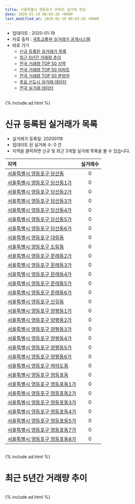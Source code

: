 ```yaml
---
title: 서울특별시 영등포구 아파트 실거래 정보
date: 2020-01-19 06:03:26 +0900
last_modified_at: 2020-01-19 06:03:26 +0900
---
```


* 업데이트 : 2020-01-19
* 자료 출처 : [국토교통부 실거래가 공개시스템](http://rt.molit.go.kr)
* 바로 가기
    * [신규 등록된 실거래가 목록](#신규-등록된-실거래가-목록)
    * [최근 5년간 거래량 추이](#최근-5년간-거래량-추이)
    * [전국 거래량 TOP 50 지역](https://apt-info.github.io/apt-trade-info/최근-3개월-전국에서-가장-거래가-많이-발생한-지역)
    * [전국 거래량 TOP 50 아파트](https://apt-info.github.io/apt-trade-info/최근-3개월-전국에서-가장-거래가-많이-발생한-아파트)
    * [전국 거래량 TOP 50 분양권](https://apt-info.github.io/apt-trade-info/최근-3개월-전국에서-가장-거래가-많이-발생한-분양권)
    * [주요 신도시 실거래 데이터](https://apt-info.github.io/apt-trade-info/주요-신도시)
    * [전국 실거래 데이터](https://apt-info.github.io/apt-trade-info/전국)

<br>
{% include ad.html %}
<br>

# 신규 등록된 실거래가 목록
* 실거래가 등록일: 20200119
* 업데이트 된 실거래 수: 0 건
* 지역을 클릭하면 신규 및 최근 3개월 실거래 목록을 볼 수 있습니다.


|지역|실거래수|
|:---|:---:|
|[서울특별시 영등포구 당산동](https://apt-info.github.io/apt-trade-info/서울특별시-영등포구-당산동)|0|
|[서울특별시 영등포구 당산동1가](https://apt-info.github.io/apt-trade-info/서울특별시-영등포구-당산동1가)|0|
|[서울특별시 영등포구 당산동2가](https://apt-info.github.io/apt-trade-info/서울특별시-영등포구-당산동2가)|0|
|[서울특별시 영등포구 당산동3가](https://apt-info.github.io/apt-trade-info/서울특별시-영등포구-당산동3가)|0|
|[서울특별시 영등포구 당산동4가](https://apt-info.github.io/apt-trade-info/서울특별시-영등포구-당산동4가)|0|
|[서울특별시 영등포구 당산동5가](https://apt-info.github.io/apt-trade-info/서울특별시-영등포구-당산동5가)|0|
|[서울특별시 영등포구 당산동6가](https://apt-info.github.io/apt-trade-info/서울특별시-영등포구-당산동6가)|0|
|[서울특별시 영등포구 대림동](https://apt-info.github.io/apt-trade-info/서울특별시-영등포구-대림동)|0|
|[서울특별시 영등포구 도림동](https://apt-info.github.io/apt-trade-info/서울특별시-영등포구-도림동)|0|
|[서울특별시 영등포구 문래동2가](https://apt-info.github.io/apt-trade-info/서울특별시-영등포구-문래동2가)|0|
|[서울특별시 영등포구 문래동3가](https://apt-info.github.io/apt-trade-info/서울특별시-영등포구-문래동3가)|0|
|[서울특별시 영등포구 문래동4가](https://apt-info.github.io/apt-trade-info/서울특별시-영등포구-문래동4가)|0|
|[서울특별시 영등포구 문래동5가](https://apt-info.github.io/apt-trade-info/서울특별시-영등포구-문래동5가)|0|
|[서울특별시 영등포구 문래동6가](https://apt-info.github.io/apt-trade-info/서울특별시-영등포구-문래동6가)|0|
|[서울특별시 영등포구 신길동](https://apt-info.github.io/apt-trade-info/서울특별시-영등포구-신길동)|0|
|[서울특별시 영등포구 양평동1가](https://apt-info.github.io/apt-trade-info/서울특별시-영등포구-양평동1가)|0|
|[서울특별시 영등포구 양평동2가](https://apt-info.github.io/apt-trade-info/서울특별시-영등포구-양평동2가)|0|
|[서울특별시 영등포구 양평동3가](https://apt-info.github.io/apt-trade-info/서울특별시-영등포구-양평동3가)|0|
|[서울특별시 영등포구 양평동4가](https://apt-info.github.io/apt-trade-info/서울특별시-영등포구-양평동4가)|0|
|[서울특별시 영등포구 양평동5가](https://apt-info.github.io/apt-trade-info/서울특별시-영등포구-양평동5가)|0|
|[서울특별시 영등포구 양평동6가](https://apt-info.github.io/apt-trade-info/서울특별시-영등포구-양평동6가)|0|
|[서울특별시 영등포구 여의도동](https://apt-info.github.io/apt-trade-info/서울특별시-영등포구-여의도동)|0|
|[서울특별시 영등포구 영등포동](https://apt-info.github.io/apt-trade-info/서울특별시-영등포구-영등포동)|0|
|[서울특별시 영등포구 영등포동1가](https://apt-info.github.io/apt-trade-info/서울특별시-영등포구-영등포동1가)|0|
|[서울특별시 영등포구 영등포동2가](https://apt-info.github.io/apt-trade-info/서울특별시-영등포구-영등포동2가)|0|
|[서울특별시 영등포구 영등포동3가](https://apt-info.github.io/apt-trade-info/서울특별시-영등포구-영등포동3가)|0|
|[서울특별시 영등포구 영등포동4가](https://apt-info.github.io/apt-trade-info/서울특별시-영등포구-영등포동4가)|0|
|[서울특별시 영등포구 영등포동5가](https://apt-info.github.io/apt-trade-info/서울특별시-영등포구-영등포동5가)|0|
|[서울특별시 영등포구 영등포동7가](https://apt-info.github.io/apt-trade-info/서울특별시-영등포구-영등포동7가)|0|
|[서울특별시 영등포구 영등포동8가](https://apt-info.github.io/apt-trade-info/서울특별시-영등포구-영등포동8가)|0|


<br>
{% include ad.html %}
<br>

# 최근 5년간 거래량 추이


<div style="width:100%;">
    <canvas id="deal_progress" height="200"></canvas>
</div>

<script>
new Chart(document.getElementById("deal_progress"), {
    type: 'line',
    data: {
        labels: ['201501','201502','201503','201504','201505','201506','201507','201508','201509','201510','201511','201512','201601','201602','201603','201604','201605','201606','201607','201608','201609','201610','201611','201612','201701','201702','201703','201704','201705','201706','201707','201708','201709','201710','201711','201712','201801','201802','201803','201804','201805','201806','201807','201808','201809','201810','201811','201812','201901','201902','201903','201904','201905','201906','201907','201908','201909','201910','201911','201912','202001'],
        datasets: [{
            label: '매매',
            pointRadius: 1,
            data: [388, 393, 679, 503, 462, 478, 470, 414, 415, 484, 339, 239, 214, 241, 416, 439, 476, 559, 456, 459, 468, 477, 284, 151, 160, 246, 412, 399, 609, 481, 524, 185, 339, 296, 348, 412, 623, 423, 399, 236, 211, 207, 330, 504, 168, 123, 71, 89, 87, 64, 92, 131, 205, 348, 348, 304, 300, 467, 453, 256, 22],
            borderColor: "rgba(255, 201, 14, 1)",
            backgroundColor: "rgba(255, 201, 14, 0.5)",
            fill: false,
            lineTension: 0
        },{
            label: '전월세',
            pointRadius: 1,
            data: [697, 622, 716, 546, 485, 497, 482, 488, 437, 536, 468, 564, 586, 546, 596, 478, 447, 500, 479, 483, 461, 597, 414, 546, 554, 698, 653, 540, 561, 566, 490, 510, 509, 459, 531, 557, 598, 574, 626, 468, 448, 452, 450, 499, 451, 503, 434, 466, 560, 452, 482, 456, 470, 495, 490, 443, 474, 551, 430, 311, 114],
            borderColor: "rgba(0, 141, 185, 1)",
            backgroundColor: "rgba(0, 141, 185, 0.5)",
            fill: false,
            lineTension: 0
        }
        ]
    },
    options: {
        responsive: true,
        title: {
            display: false
        },
        tooltips: {
            mode: 'index',
            intersect: false
        },
        hover: {
            mode: 'nearest',
            intersect: true
        },
        scales: {
            xAxes: [{
                display: true,
                scaleLabel: {
                    display: true,
                    labelString: '년/월'
                }
            }],
            yAxes: [{
                display: true,
                ticks: {
                    suggestedMin: 0,
                },
                scaleLabel: {
                    display: true,
                    labelString: '실거래 수'
                }
            }]
        }
    }
});

</script>


<br>
{% include ad.html %}
<br>

